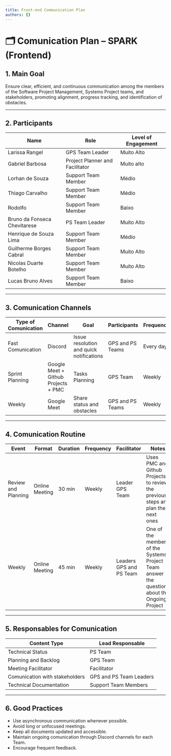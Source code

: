 ```yaml
---
title: Front-end Communication Plan
authors: {}
---
```


# 🗂️ Comunication Plan – SPARK (Frontend)

## 1. Main Goal

Ensure clear, efficient, and continuous communication among the members of the Software Project Management, Systems Project teams, and stakeholders, promoting alignment, progress tracking, and identification of obstacles.

---

## 2. Participants

| Name             | Role               | Level of Engagement |
|------------------|-----------------------------|------------------------|
| Larissa Rangel       | GPS Team Leader     | Muito Alto                   |
| Gabriel Barbosa    | Project Planner and Facilitator  | Muito alto             |
| Lorhan de Souza   | Support Team Member        | Médio                   |
| Thiago Carvalho    |  Support Team Member      | Médio                  |
| Rodolfo    |  Support Team Member         | Baixo                  |
| Bruno da Fonseca Chevitarese      | PS Team Leader    | Muito Alto             |
| Henrique de Souza Lima   | Support Team Member         | Médio                  |
| Guilherme Borges Cabral   | Support Team Member        | Muito Alto             |
| Nicolas Duarte Botelho   |  Support Team Member        | Muito Alto             |
| Lucas Bruno Alves    |  Support Team Member            | Baixo                  |

---

## 3. Comunication Channels

| Type of Comunication    | Channel                      | Goal                                      | Participants        | Frequency       |
|------------------------|----------------------------|-----------------------------------------------|----------------------|------------------|
| Fast Comunication     | Discord            | Issue resolution and quick notifications        | GPS and PS Teams       | Every day         |
| Sprint Planning | Google Meet + Github Projects + PMC         | Tasks Planning                      | GPS Team         |  Weekly       |
| Weekly | Google Meet | Share status and obstacles               | GPS and PS Teams             | Weekly |

---

## 4. Comunication Routine

| Event             | Format       | Duration | Frequency | Facilitator     | Notes                        |
|--------------------|----------------|---------|------------|------------------|------------------------------------|
| Review and Planning | Online Meeting | 30 min  | Weekly     | Leader GPS Team  | Uses PMC and Github Projects to review the previous steps and plan the next ones  |
| Weekly           | Online Meeting | 45 min      | Weekly  | Leaders GPS and PS Team     | One of the members of the Systems Project Team answer the questions about the Ongoing Project |

---

## 5. Responsables for Comunication

| Content Type             | Lead Responsable     |
|------------------------------|----------------------------|
| Technical Status             | PS Team                    |
| Planning and Backlog         | GPS Team                   |
| Meeting Facilitator          | Facilitator                |
| Comunication with stakeholders | GPS and PS Team Leaders  |
| Technical Documentation      | Support Team Members       |

---

## 6. Good Practices

- Use asynchronous communication whenever possible.
- Avoid long or unfocused meetings.  
- Keep all documents updated and accessible.  
- Maintain ongoing comunication through Discord channels for each Team.  
- Encourage frequent feedback.  